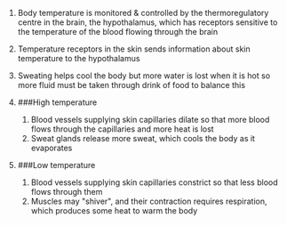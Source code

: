 1. Body temperature is monitored & controlled by the thermoregulatory centre in the brain, the hypothalamus, which has receptors sensitive to the temperature of the blood flowing through the brain
2. Temperature receptors in the skin sends information about skin temperature to the hypothalamus
3. Sweating helps cool the body but more water is lost when it is hot so more fluid must be taken through drink of food to balance this
4. ###High temperature

    1. Blood vessels supplying skin capillaries dilate so that more blood flows through the capillaries and more heat is lost
    2. Sweat glands release more sweat, which cools the body as it evaporates
5. ###Low temperature

    1. Blood vessels supplying skin capillaries constrict so that less blood flows through them
    2. Muscles may "shiver", and their contraction requires respiration, which produces some heat to warm the body
